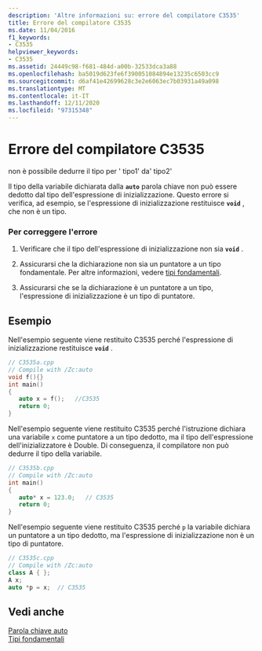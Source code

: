 ```yaml
---
description: 'Altre informazioni su: errore del compilatore C3535'
title: Errore del compilatore C3535
ms.date: 11/04/2016
f1_keywords:
- C3535
helpviewer_keywords:
- C3535
ms.assetid: 24449c98-f681-484d-a00b-32533dca3a88
ms.openlocfilehash: ba5019d623fe6f390051084894e13235c6503cc9
ms.sourcegitcommit: d6af41e42699628c3e2e6063ec7b03931a49a098
ms.translationtype: MT
ms.contentlocale: it-IT
ms.lasthandoff: 12/11/2020
ms.locfileid: "97315348"
---
```

# <a name="compiler-error-c3535"></a>Errore del compilatore C3535

non è possibile dedurre il tipo per ' tipo1' da' tipo2'

Il tipo della variabile dichiarata dalla **`auto`** parola chiave non può essere dedotto dal tipo dell'espressione di inizializzazione. Questo errore si verifica, ad esempio, se l'espressione di inizializzazione restituisce **`void`** , che non è un tipo.

### <a name="to-correct-this-error"></a>Per correggere l'errore

1. Verificare che il tipo dell'espressione di inizializzazione non sia **`void`** .

1. Assicurarsi che la dichiarazione non sia un puntatore a un tipo fondamentale. Per altre informazioni, vedere [tipi fondamentali](../../cpp/fundamental-types-cpp.md).

1. Assicurarsi che se la dichiarazione è un puntatore a un tipo, l'espressione di inizializzazione è un tipo di puntatore.

## <a name="examples"></a>Esempio

Nell'esempio seguente viene restituito C3535 perché l'espressione di inizializzazione restituisce **`void`** .

```cpp
// C3535a.cpp
// Compile with /Zc:auto
void f(){}
int main()
{
   auto x = f();   //C3535
   return 0;
}
```

Nell'esempio seguente viene restituito C3535 perché l'istruzione dichiara una variabile `x` come puntatore a un tipo dedotto, ma il tipo dell'espressione dell'inizializzatore è Double. Di conseguenza, il compilatore non può dedurre il tipo della variabile.

```cpp
// C3535b.cpp
// Compile with /Zc:auto
int main()
{
   auto* x = 123.0;   // C3535
   return 0;
}
```

Nell'esempio seguente viene restituito C3535 perché `p` la variabile dichiara un puntatore a un tipo dedotto, ma l'espressione di inizializzazione non è un tipo di puntatore.

```cpp
// C3535c.cpp
// Compile with /Zc:auto
class A { };
A x;
auto *p = x;  // C3535
```

## <a name="see-also"></a>Vedi anche

[Parola chiave auto](../../cpp/auto-cpp.md)<br/>
[Tipi fondamentali](../../cpp/fundamental-types-cpp.md)
